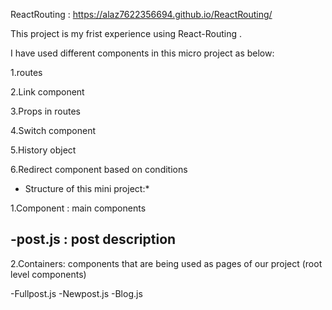 ﻿ReactRouting :  https://alaz7622356694.github.io/ReactRouting/

This project is my frist experience using React-Routing .

I have used different components in this micro project as below:

1.routes

2.Link component

3.Props in routes

4.Switch component

5.History object

6.Redirect component based on conditions


* Structure of this mini project:*

1.Component : main components 

-post.js : post description
----------------------------------------------------------------------------------------------------------------------------

2.Containers: components that are being used as pages of our project (root level components)

-Fullpost.js
-Newpost.js
-Blog.js

